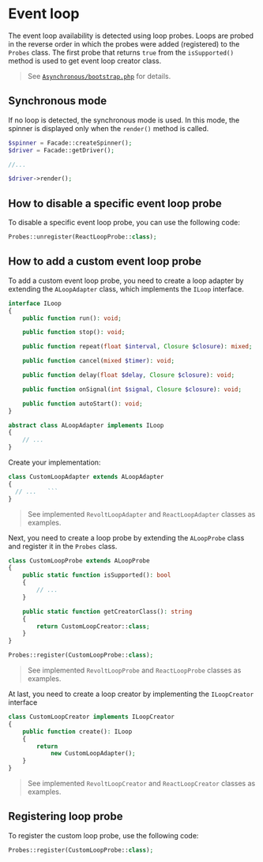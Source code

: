 # Event loop

The event loop availability is detected using loop probes. Loops are probed in the reverse order in which the probes were added (registered) to the `Probes` class. The first probe that returns `true` from the `isSupported()` method is used to get event loop creator class.

> See [`Asynchronous/bootstrap.php`](../../src/Spinner/Asynchronous/bootstrap.php) for details.

## Synchronous mode

If no loop is detected, the synchronous mode is used. In this mode, the spinner is displayed only when the `render()` method is called.

```php
$spinner = Facade::createSpinner();
$driver = Facade::getDriver();

//...

$driver->render();
```

## How to disable a specific event loop probe

To disable a specific event loop probe, you can use the following code:

```php  
Probes::unregister(ReactLoopProbe::class);
``` 

## How to add a custom event loop probe

To add a custom event loop probe, you need to create a loop adapter by extending the `ALoopAdapter` class, which implements the `ILoop` interface.

```php
interface ILoop
{
    public function run(): void;

    public function stop(): void;

    public function repeat(float $interval, Closure $closure): mixed;

    public function cancel(mixed $timer): void;

    public function delay(float $delay, Closure $closure): void;

    public function onSignal(int $signal, Closure $closure): void;

    public function autoStart(): void;
}

abstract class ALoopAdapter implements ILoop
{   
    // ...
}
```
Create your implementation:
```php
class CustomLoopAdapter extends ALoopAdapter
{
  // ...   ```
}
```
> See implemented `RevoltLoopAdapter` and `ReactLoopAdapter` classes as examples.

Next, you need to create a loop probe by extending the `ALoopProbe` class and register it in the `Probes` class.
```php
class CustomLoopProbe extends ALoopProbe
{
    public static function isSupported(): bool
    {
        // ...
    }

    public static function getCreatorClass(): string
    {
        return CustomLoopCreator::class;
    }
}
```

```php
Probes::register(CustomLoopProbe::class);
```
> See implemented `RevoltLoopProbe` and `ReactLoopProbe` classes as examples.

At last, you need to create a loop creator by implementing the `ILoopCreator` interface
```php
class CustomLoopCreator implements ILoopCreator
{
    public function create(): ILoop
    {
        return
            new CustomLoopAdapter();
    }
}
```
> See implemented `RevoltLoopCreator` and `ReactLoopCreator` classes as examples.

## Registering loop probe

To register the custom loop probe, use the following code:

```php
Probes::register(CustomLoopProbe::class);
```

